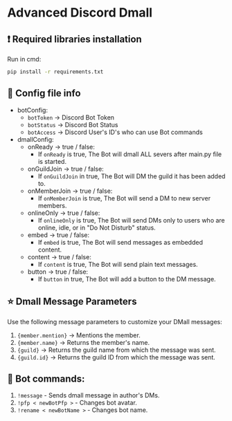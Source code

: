# Advanced Discord Dmall

## ❗ Required libraries installation
Run in cmd:
```bash
pip install -r requirements.txt
```

## 📝 Config file info
- botConfig:
  - `botToken` -> Discord Bot Token
  - `botStatus` -> Discord Bot Status 
  - `botAccess` -> Discord User's ID's who can use Bot commands
- dmallConfig:
  - onReady -> true / false:
    - If `onReady` is true, The Bot will dmall ALL severs after main.py file is started.
  - onGuildJoin -> true / false:
    - If `onGuildJoin` in true, The Bot will DM the guild it has been added to.
  - onMemberJoin -> true / false:
    - If `onMemberJoin` is true, The Bot will send a DM to new server members.
  - onlineOnly -> true / false:
    - If `onlineOnly` is true, The Bot will send DMs only to users who are online, idle, or in "Do Not Disturb" status.
  - embed -> true / false:
    - If `embed` is true, The Bot will send messages as embedded content.
  - content -> true / false:
    - If `content` is true, The Bot will send plain text messages.
  - button -> true / false:
    - If `button` in true, The Bot will add a button to the DM message.

## ⭐ Dmall Message Parameters
Use the following message parameters to customize your DMall messages:

1. `{member.mention}` -> Mentions the member.
2. `{member.name}` -> Returns the member's name.
3. `{guild}` -> Returns the guild name from which the message was sent.
4. `{guild.id}` -> Returns the guild ID from which the message was sent.

## 🤖 Bot commands:
1. `!message` - Sends dmall message in author's DMs.
2. `!pfp < newBotPfp >` - Changes bot avatar.
3. `!rename < newBotName >` - Changes bot name. 
